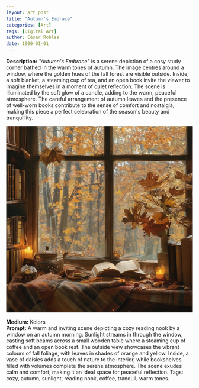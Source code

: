```yaml
---
layout: art_post
title: "Autumn's Embrace"
categories: [Art]
tags: [Digital Art]
author: César Robles
date: 1900-01-01
---
```

**Description:** *"Autumn's Embrace"* is a serene depiction of a cosy study corner bathed in the warm tones of autumn. The image centres around a window, where the golden hues of the fall forest are visible outside. Inside, a soft blanket, a steaming cup of tea, and an open book invite the viewer to imagine themselves in a moment of quiet reflection. The scene is illuminated by the soft glow of a candle, adding to the warm, peaceful atmosphere. The careful arrangement of autumn leaves and the presence of well-worn books contribute to the sense of comfort and nostalgia, making this piece a perfect celebration of the season's beauty and tranquillity.

![Autumn's Embrace](/imag/digital_art/autumn_embrace.jpg)

**Medium:** Kolors\
**Prompt:** A warm and inviting scene depicting a cozy reading nook by a window on an autumn morning. Sunlight streams in through the window, casting soft beams across a small wooden table where a steaming cup of coffee and an open book rest. The outside view showcases the vibrant colours of fall foliage, with leaves in shades of orange and yellow. Inside, a vase of daisies adds a touch of nature to the interior, while bookshelves filled with volumes complete the serene atmosphere. The scene exudes calm and comfort, making it an ideal space for peaceful reflection. Tags: cozy, autumn, sunlight, reading nook, coffee, tranquil, warm tones.